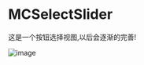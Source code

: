 # MCSelectSlider
这是一个按钮选择视图,以后会逐渐的完善!

![image](https://github.com/mafangchao/MCSelectSlider/blob/master/xiaoguotu.gif )   


